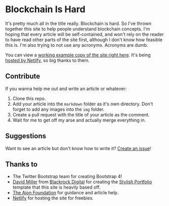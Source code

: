 # Blockchain Is Hard

It's pretty much all in the title really. Blockchain is hard. So I've thrown together this site to help people understand blockchain concepts. I'm hoping that every article will be self-contained, and won't rely on the reader to have read other parts of the site first, although I don't know how feasible this is. I'm also trying to not use any acronyms. Acronyms are dumb.

You can view a [working example copy of the site right here](https://naughty-nightingale-a24cc5.netlify.com/). It's being [hosted by Netlify](https://www.netlify.com/), so big thanks to them.

## Contribute

If you wanna help me out and write an article or whatever:

1. Clone this repo.
2. Add your article into the `markdown` folder as it's own directory. Don't forget to add any images into the `img` folder.
3. Create a pull request with the title of your article as the comment.
4. Wait for me to get off my arse and actually merge everything in.

## Suggestions

Want to see an article but don't know how to write it? [Create an issue](https://github.com/mohnjatthews/blockchain-is-hard/issues)!

## Thanks to

- The Twitter Bootstrap team for creating Bootstrap 4!
- [David Miller](http://davidmiller.io/) from [Blackrock Digital](http://blackrockdigital.io/) for creating the [Stylish Portfolio](https://startbootstrap.com/template-overviews/stylish-portfolio) template that this site is heavily based off.
- [The Aion Foundation](https://aion.network/) for guidance and article help.
- [Netlify](https://www.netlify.com/) for hosting the site for freebies.
